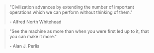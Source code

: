 > "Civilization advances by extending the number of important operations which we can perform without thinking of them."
> 
> \- Alfred North Whitehead

> "See the machine as more than when you were first led up to it, that you can make it more."
>
> \- Alan J. Perlis
